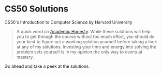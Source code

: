 # CS50 Solutions
CS50's Introduction to Computer Science by Harvard University

> A quick word on [Academic Honesty](https://docs.cs50.net/2018/x/syllabus.html#academic-honesty). While these solutions will help you to get through the course without too much effort, you should do your best to figure out a working solution yourself before taking a look at any of my solutions. Investing your time and energy into solving the problem sets yourself is in my opinion the only way to eventual mastery.

Go ahead and take a peek at the solutions.
